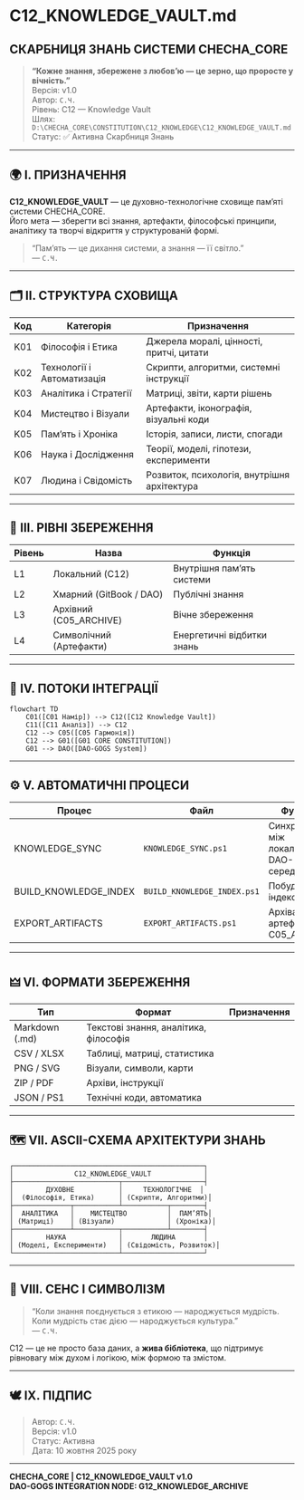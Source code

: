 # C12_KNOWLEDGE_VAULT.md
## СКАРБНИЦЯ ЗНАНЬ СИСТЕМИ CHECHA_CORE

> **“Кожне знання, збережене з любов’ю — це зерно, що проросте у вічність.”**  
> Версія: v1.0  
> Автор: `С.Ч.`  
> Рівень: C12 — Knowledge Vault  
> Шлях: `D:\CHECHA_CORE\CONSTITUTION\C12_KNOWLEDGE\C12_KNOWLEDGE_VAULT.md`  
> Статус: ✅ Активна Скарбниця Знань

---

## 🌍 I. ПРИЗНАЧЕННЯ

**C12_KNOWLEDGE_VAULT** — це духовно-технологічне сховище пам’яті системи CHECHA_CORE.  
Його мета — зберегти всі знання, артефакти, філософські принципи, аналітику та творчі відкриття у структурованій формі.

> “Пам’ять — це дихання системи, а знання — її світло.”  
> — `С.Ч.`

---

## 🗂️ II. СТРУКТУРА СХОВИЩА

| Код | Категорія | Призначення |
|------|-------------|-------------|
| K01 | Філософія і Етика | Джерела моралі, цінності, притчі, цитати |
| K02 | Технології і Автоматизація | Скрипти, алгоритми, системні інструкції |
| K03 | Аналітика і Стратегії | Матриці, звіти, карти рішень |
| K04 | Мистецтво і Візуали | Артефакти, іконографія, візуальні коди |
| K05 | Пам’ять і Хроніка | Історія, записи, листи, спогади |
| K06 | Наука і Дослідження | Теорії, моделі, гіпотези, експерименти |
| K07 | Людина і Свідомість | Розвиток, психологія, внутрішня архітектура |

---

## 🧭 III. РІВНІ ЗБЕРЕЖЕННЯ

| Рівень | Назва | Функція |
|--------|--------|----------|
| L1 | Локальний (C12) | Внутрішня пам’ять системи |
| L2 | Хмарний (GitBook / DAO) | Публічні знання |
| L3 | Архівний (C05_ARCHIVE) | Вічне збереження |
| L4 | Символічний (Артефакти) | Енергетичні відбитки знань |

---

## 🔄 IV. ПОТОКИ ІНТЕГРАЦІЇ

```mermaid
flowchart TD
    C01([C01 Намір]) --> C12([C12 Knowledge Vault])
    C11([C11 Аналіз]) --> C12
    C12 --> C05([C05 Гармонія])
    C12 --> G01([G01 CORE CONSTITUTION])
    G01 --> DAO([DAO-GOGS System])
```

---

## ⚙️ V. АВТОМАТИЧНІ ПРОЦЕСИ

| Процес | Файл | Функція |
|---------|------|----------|
| KNOWLEDGE_SYNC | `KNOWLEDGE_SYNC.ps1` | Синхронізація між локальним та DAO-середовищем |
| BUILD_KNOWLEDGE_INDEX | `BUILD_KNOWLEDGE_INDEX.ps1` | Побудова індексу знань |
| EXPORT_ARTIFACTS | `EXPORT_ARTIFACTS.ps1` | Архівація артефактів у C05_ARCHIVE |

---

## 🜲 VI. ФОРМАТИ ЗБЕРЕЖЕННЯ

| Тип | Формат | Призначення |
|------|--------|--------------|
| Markdown (.md) | Текстові знання, аналітика, філософія |
| CSV / XLSX | Таблиці, матриці, статистика |
| PNG / SVG | Візуали, символи, карти |
| ZIP / PDF | Архіви, інструкції |
| JSON / PS1 | Технічні коди, автоматика |

---

## 🗺️ VII. ASCII-СХЕМА АРХІТЕКТУРИ ЗНАНЬ

```
┌───────────────────────────────────────────────┐
│               C12_KNOWLEDGE_VAULT             │
├──────────────────────────┬────────────────────┤
│        ДУХОВНЕ           │     ТЕХНОЛОГІЧНЕ  │
│  (Філософія, Етика)      │ (Скрипти, Алгоритми)│
├──────────────┬───────────┴───────────┬────────┤
│  АНАЛІТИКА   │    МИСТЕЦТВО          │  ПАМ’ЯТЬ│
│ (Матриці)    │ (Візуали)             │ (Хроніка)│
├──────────────┴───────────┬───────────┴────────┤
│        НАУКА             │       ЛЮДИНА       │
│ (Моделі, Експерименти)   │ (Свідомість, Розвиток)│
└──────────────────────────┴────────────────────┘
```

---

## 🧠 VIII. СЕНС І СИМВОЛІЗМ

> “Коли знання поєднується з етикою — народжується мудрість.  
> Коли мудрість стає дією — народжується культура.”  
> — `С.Ч.`

C12 — це не просто база даних, а **жива бібліотека**, що підтримує рівновагу між духом і логікою, між формою та змістом.

---

## 🕊️ IX. ПІДПИС

> Автор: `С.Ч.`  
> Версія: v1.0  
> Статус: Активна  
> Дата: 10 жовтня 2025 року

---

**CHECHA_CORE | C12_KNOWLEDGE_VAULT v1.0**  
**DAO-GOGS INTEGRATION NODE: G12_KNOWLEDGE_ARCHIVE**

